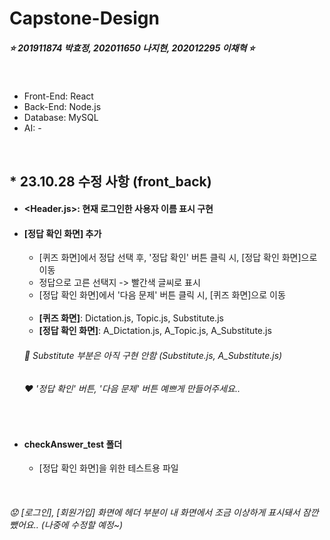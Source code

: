 # Capstone-Design

##### ⭐ 201911874 박효정, 202011650 나지현, 202012295 이채혁 ⭐

<br>

- Front-End: React
- Back-End: Node.js
- Database: MySQL
- AI: -


<br>



## * 23.10.28 수정 사항 (front_back)

- #### <Header.js>: 현재 로그인한 사용자 이름 표시 구현

- #### [정답 확인 화면] 추가
  - [퀴즈 화면]에서 정답 선택 후, '정답 확인' 버튼 클릭 시, [정답 확인 화면]으로 이동
  - 정답으로 고른 선택지 -> 빨간색 글씨로 표시
  - [정답 확인 화면]에서 '다음 문제' 버튼 클릭 시, [퀴즈 화면]으로 이동

  <br>
  
  - **[퀴즈 화면]**: Dictation.js, Topic.js, Substitute.js
  - **[정답 확인 화면]**: A_Dictation.js, A_Topic.js, A_Substitute.js
  
  ###### 💫 Substitute 부분은 아직 구현 안함 (Substitute.js, A_Substitute.js)
  ###### ❤️ '정답 확인' 버튼, '다음 문제' 버튼 예쁘게 만들어주세요..

  <br>

- #### checkAnswer_test 폴더
  - [정답 확인 화면]을 위한 테스트용 파일

<br>

  ###### 😟 [로그인], [회원가입] 화면에 헤더 부분이 내 화면에서 조금 이상하게 표시돼서 잠깐 뺐어요.. (나중에 수정할 예정~)
  
